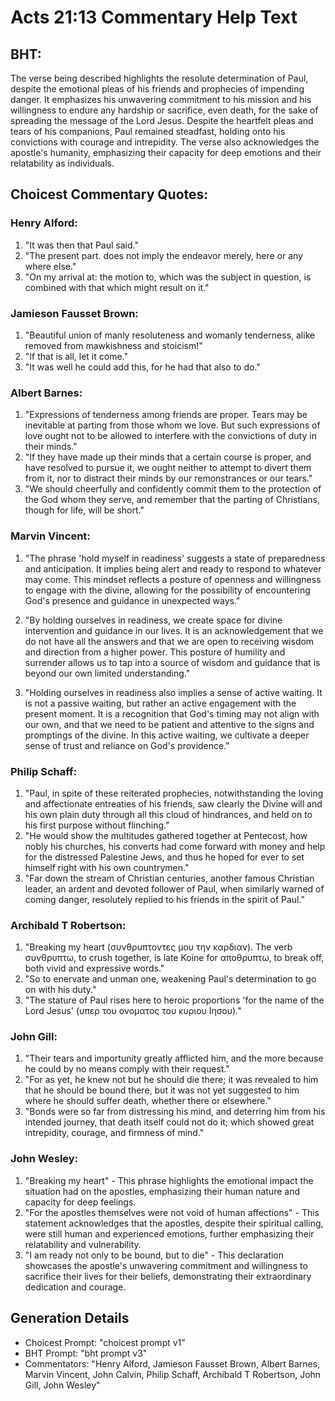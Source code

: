 # Acts 21:13 Commentary Help Text

## BHT:
The verse being described highlights the resolute determination of Paul, despite the emotional pleas of his friends and prophecies of impending danger. It emphasizes his unwavering commitment to his mission and his willingness to endure any hardship or sacrifice, even death, for the sake of spreading the message of the Lord Jesus. Despite the heartfelt pleas and tears of his companions, Paul remained steadfast, holding onto his convictions with courage and intrepidity. The verse also acknowledges the apostle's humanity, emphasizing their capacity for deep emotions and their relatability as individuals.

## Choicest Commentary Quotes:
### Henry Alford:
1. "It was then that Paul said."
2. "The present part. does not imply the endeavor merely, here or any where else."
3. "On my arrival at: the motion to, which was the subject in question, is combined with that which might result on it."

### Jamieson Fausset Brown:
1. "Beautiful union of manly resoluteness and womanly tenderness, alike removed from mawkishness and stoicism!"
2. "If that is all, let it come."
3. "It was well he could add this, for he had that also to do."

### Albert Barnes:
1. "Expressions of tenderness among friends are proper. Tears may be inevitable at parting from those whom we love. But such expressions of love ought not to be allowed to interfere with the convictions of duty in their minds." 
2. "If they have made up their minds that a certain course is proper, and have resolved to pursue it, we ought neither to attempt to divert them from it, nor to distract their minds by our remonstrances or our tears."
3. "We should cheerfully and confidently commit them to the protection of the God whom they serve, and remember that the parting of Christians, though for life, will be short."

### Marvin Vincent:
1. "The phrase 'hold myself in readiness' suggests a state of preparedness and anticipation. It implies being alert and ready to respond to whatever may come. This mindset reflects a posture of openness and willingness to engage with the divine, allowing for the possibility of encountering God's presence and guidance in unexpected ways."

2. "By holding ourselves in readiness, we create space for divine intervention and guidance in our lives. It is an acknowledgement that we do not have all the answers and that we are open to receiving wisdom and direction from a higher power. This posture of humility and surrender allows us to tap into a source of wisdom and guidance that is beyond our own limited understanding."

3. "Holding ourselves in readiness also implies a sense of active waiting. It is not a passive waiting, but rather an active engagement with the present moment. It is a recognition that God's timing may not align with our own, and that we need to be patient and attentive to the signs and promptings of the divine. In this active waiting, we cultivate a deeper sense of trust and reliance on God's providence."

### Philip Schaff:
1. "Paul, in spite of these reiterated prophecies, notwithstanding the loving and affectionate entreaties of his friends, saw clearly the Divine will and his own plain duty through all this cloud of hindrances, and held on to his first purpose without flinching."
2. "He would show the multitudes gathered together at Pentecost, how nobly his churches, his converts had come forward with money and help for the distressed Palestine Jews, and thus he hoped for ever to set himself right with his own countrymen."
3. "Far down the stream of Christian centuries, another famous Christian leader, an ardent and devoted follower of Paul, when similarly warned of coming danger, resolutely replied to his friends in the spirit of Paul."

### Archibald T Robertson:
1. "Breaking my heart (συνθρυπτοντες μου την καρδιαν). The verb συνθρυπτω, to crush together, is late Koine for αποθρυπτω, to break off, both vivid and expressive words." 
2. "So to enervate and unman one, weakening Paul's determination to go on with his duty." 
3. "The stature of Paul rises here to heroic proportions 'for the name of the Lord Jesus' (υπερ του ονοματος του κυριου Ιησου)."

### John Gill:
1. "Their tears and importunity greatly afflicted him, and the more because he could by no means comply with their request."
2. "For as yet, he knew not but he should die there; it was revealed to him that he should be bound there, but it was not yet suggested to him where he should suffer death, whether there or elsewhere."
3. "Bonds were so far from distressing his mind, and deterring him from his intended journey, that death itself could not do it; which showed great intrepidity, courage, and firmness of mind."

### John Wesley:
1. "Breaking my heart" - This phrase highlights the emotional impact the situation had on the apostles, emphasizing their human nature and capacity for deep feelings.
2. "For the apostles themselves were not void of human affections" - This statement acknowledges that the apostles, despite their spiritual calling, were still human and experienced emotions, further emphasizing their relatability and vulnerability.
3. "I am ready not only to be bound, but to die" - This declaration showcases the apostle's unwavering commitment and willingness to sacrifice their lives for their beliefs, demonstrating their extraordinary dedication and courage.


## Generation Details
- Choicest Prompt: "choicest prompt v1"
- BHT Prompt: "bht prompt v3"
- Commentators: "Henry Alford, Jamieson Fausset Brown, Albert Barnes, Marvin Vincent, John Calvin, Philip Schaff, Archibald T Robertson, John Gill, John Wesley"
